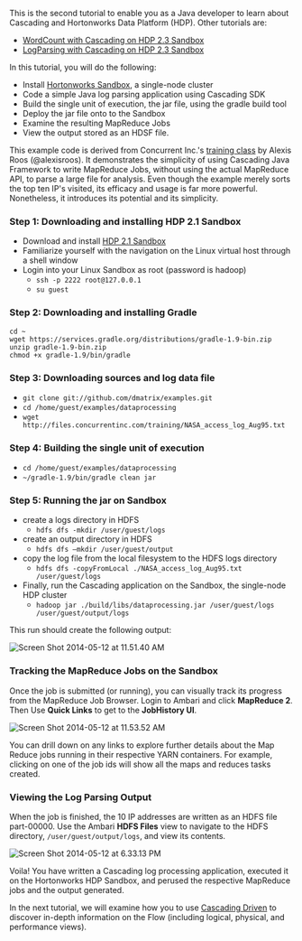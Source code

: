 This is the second tutorial to enable you as a Java developer to learn about Cascading and Hortonworks Data Platform (HDP). Other tutorials are:

*   [WordCount with Cascading on HDP 2.3 Sandbox](https://hortonworks.com/hadoop-tutorial/cascading-hortonworks-data-platform-2-1/ "Cascading Word Count")
*   [LogParsing with Cascading on HDP 2.3 Sandbox](https://hortonworks.com/hadoop-tutorial/cascading-log-parsing "Cascading Log Parsing")

In this tutorial, you will do the following:

*   Install [Hortonworks Sandbox](https://hortonworks.com/products/sandbox), a single-node cluster
*   Code a simple Java log parsing application using Cascading SDK
*   Build the single unit of execution, the jar file, using the gradle build tool
*   Deploy the jar file onto to the Sandbox
*   Examine the resulting MapReduce Jobs
*   View the output stored as an HDSF file.

This example code is derived from Concurrent Inc.'s [training class](http://cascading.io/services/training/ "Cascading Training") by Alexis Roos (@alexisroos). It demonstrates the simplicity of using Cascading Java Framework to write MapReduce Jobs, without using the actual MapReduce API, to parse a large file for analysis. Even though the example merely sorts the top ten IP's visited, its efficacy and usage is far more powerful. Nonetheless, it introduces its potential and its simplicity.

### Step 1: Downloading and installing HDP 2.1 Sandbox

*   Download and install [HDP 2.1 Sandbox](https://hortonworks.com/hdp/downloads/ "Download HDP 2.1 Sandbox")
*   Familiarize yourself with the navigation on the Linux virtual host through a shell window
*   Login into your Linux Sandbox as root (password is hadoop)
    *   `ssh -p 2222 root@127.0.0.1`
    *   `su guest`

### Step 2: Downloading and installing Gradle

    cd ~
    wget https://services.gradle.org/distributions/gradle-1.9-bin.zip
    unzip gradle-1.9-bin.zip
    chmod +x gradle-1.9/bin/gradle

### Step 3: Downloading sources and log data file

*   `git clone git://github.com/dmatrix/examples.git`
*   `cd /home/guest/examples/dataprocessing`
*   `wget http://files.concurrentinc.com/training/NASA_access_log_Aug95.txt`

### Step 4: Building the single unit of execution

*   `cd /home/guest/examples/dataprocessing`
*   `~/gradle-1.9/bin/gradle clean jar`

### Step 5: Running the jar on Sandbox

*   create a logs directory in HDFS
    *   `hdfs dfs -mkdir /user/guest/logs`
*   create an output directory in HDFS
    *   `hdfs dfs –mkdir /user/guest/output`
*   copy the log file from the local filesystem to the HDFS logs directory
    *   `hdfs dfs -copyFromLocal ./NASA_access_log_Aug95.txt /user/guest/logs`
*   Finally, run the Cascading application on the Sandbox, the single-node HDP cluster
    *   `hadoop jar ./build/libs/dataprocessing.jar /user/guest/logs /user/guest/output/logs`

This run should create the following output:

![Screen Shot 2014-05-12 at 11.51.40 AM]({{page.path}}/assets/Screen-Shot-2014-05-12-at-11.51.40-AM.png)

### Tracking the MapReduce Jobs on the Sandbox

Once the job is submitted (or running), you can visually track its progress from the MapReduce Job Browser. Login to Ambari and click **MapReduce 2**. Then Use **Quick Links** to get to the **JobHistory UI**.

![Screen Shot 2014-05-12 at 11.53.52 AM]({{page.path}}/assets/02_ambari_mapreduce.png)

You can drill down on any links to explore further details about the Map Reduce jobs running in their respective YARN containers. For example, clicking on one of the job ids will show all the maps and reduces tasks created.

### Viewing the Log Parsing Output

When the job is finished, the 10 IP addresses are written as an HDFS file part-00000\. Use the Ambari **HDFS Files** view to navigate to the HDFS directory, `/user/guest/output/logs`, and view its contents.

![Screen Shot 2014-05-12 at 6.33.13 PM]({{page.path}}/assets/04_job_results.png)

Voila! You have written a Cascading log processing application, executed it on the Hortonworks HDP Sandbox, and perused the respective MapReduce jobs and the output generated.

In the next tutorial, we will examine how you to use [Cascading Driven](http://docs.cascading.io/driven/1.1/getting-started) to discover in-depth information on the Flow (including logical, physical, and performance views).
